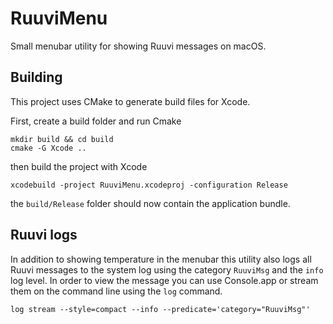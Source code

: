 # RuuviMenu
Small menubar utility for showing Ruuvi messages on macOS.

## Building

This project uses CMake to generate build files for Xcode.

First, create a build folder and run Cmake

    mkdir build && cd build
    cmake -G Xcode ..

then build the project with Xcode

    xcodebuild -project RuuviMenu.xcodeproj -configuration Release

the `build/Release` folder should now contain the application bundle.


## Ruuvi logs

In addition to showing temperature in the menubar this utility also logs all Ruuvi messages to the system log using the category `RuuviMsg` and the `info` log level.
In order to view the message you can use Console.app or stream them on the command line using the `log` command.

    log stream --style=compact --info --predicate='category="RuuviMsg"'

